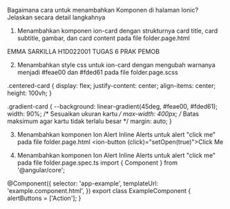 Bagaimana cara untuk menambahkan Komponen di halaman Ionic? Jelaskan secara detail langkahnya

1. Menambahkan komponen ion-card dengan strukturnya card title, card subtitle, gambar, dan card content pada file folder.page.html
<div *ngIf="isCardOpen" class="centered-card">
      <ion-card class="gradient-card">
        <ion-card-header>
          <ion-card-title>EMMA SARKILLA</ion-card-title>
          <ion-card-subtitle>H1D022001</ion-card-subtitle>
        </ion-card-header>
        <ion-img src="assets/aku.png"></ion-img>
        <ion-card-content>TUGAS 6 PRAK PEMOB</ion-card-content>
      </ion-card>
    </div>
  </div>

2. Menambahkan style css untuk ion-card dengan mengubah warnanya menjadi  #feae00 dan #fded61 pada file folder.page.scss

.centered-card {
  display: flex;
  justify-content: center;
  align-items: center;
  height: 100vh;
}

.gradient-card {
  --background: linear-gradient(45deg, #feae00, #fded61);
  width: 90%; /* Sesuaikan ukuran kartu */
  max-width: 400px; /* Batas maksimum agar kartu tidak terlalu besar */
  margin: auto;
}

3. Menambahkan komponen Ion Alert Inline Alerts untuk alert "click me" pada file folder.page.html
  <ion-button (click)="setOpen(true)">Click Me</ion-button>

4. Menambahkan komponen Ion Alert Inline Alerts untuk alert "click me" pada file folder.page.spec.ts
import { Component } from '@angular/core';

@Component({
  selector: 'app-example',
  templateUrl: 'example.component.html',
})
export class ExampleComponent {
  alertButtons = ['Action'];
}